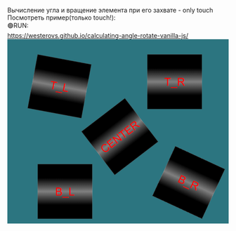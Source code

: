 Вычисление угла и вращение элемента при его захвате - only touch<br> 
Посмотреть пример(только touch!):
<br>🟢RUN:<br>
https://westerovs.github.io/calculating-angle-rotate-vanilla-js/
<br>
<img src="cover.png">
